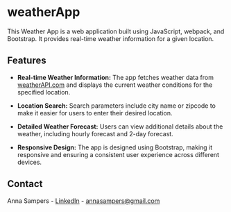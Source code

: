 # weatherApp

This Weather App is a web application built using JavaScript, webpack, and Bootstrap. It provides real-time weather information for a given location.

## Features

- **Real-time Weather Information:** The app fetches weather data from [weatherAPI.com](weatherapi.com) and displays the current weather conditions for the specified location.

- **Location Search:** Search parameters include city name or zipcode to make it easier for users to enter their desired location.

- **Detailed Weather Forecast:** Users can view additional details about the weather, including hourly forecast and 2-day forecast.

- **Responsive Design:** The app is designed using Bootstrap, making it responsive and ensuring a consistent user experience across different devices.

## Contact

Anna Sampers - [LinkedIn](https://linkedin.com/in/anna-sampers) - annasampers@gmail.com
